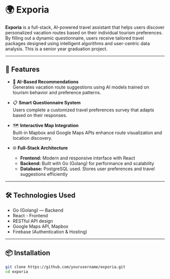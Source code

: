 # 🌍 Exporia

**Exporia** is a full-stack, AI-powered travel assistant that helps users discover personalized vacation routes based on their individual tourism preferences. By filling out a dynamic questionnaire, users receive tailored travel packages designed using intelligent algorithms and user-centric data analysis. This is a senior year graduation project.

---

## 🚀 Features

- 🧠 **AI-Based Recommendations**  
  Generates vacation route suggestions using AI models trained on tourism behavior and preference patterns.

- 📋 **Smart Questionnaire System**  
  Users complete a customized travel preferences survey that adapts based on their responses.

- 🗺️ **Interactive Map Integration**  
  Built-in Mapbox and Google Maps APIs enhance route visualization and location discovery.

- 🌐 **Full-Stack Architecture**  
  - **Frontend:** Modern and responsive interface with React
  - **Backend:** Built with Go (Golang) for performance and scalability
  - **Database:** PostgreSQL used. Stores user preferences and travel suggestions efficiently

---

## 🛠️ Technologies Used

- Go (Golang) — Backend
- React - Frontend
- RESTful API design
- Google Maps API, Mapbox
- Firebase (Authentication & Hosting)

---

## 📦 Installation

```bash
git clone https://github.com/yourusername/exporia.git
cd exporia
